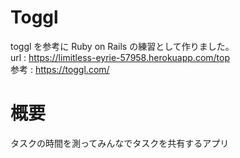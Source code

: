 # Toggl

toggl を参考に Ruby on Rails の練習として作りました。  
url : https://limitless-eyrie-57958.herokuapp.com/top  
参考 : https://toggl.com/  

# 概要

タスクの時間を測ってみんなでタスクを共有するアプリ
